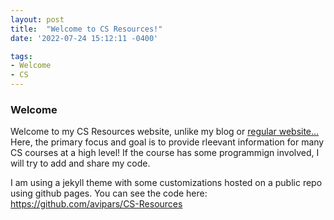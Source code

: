 ```yaml
---
layout: post
title:  "Welcome to CS Resources!"
date: '2022-07-24 15:12:11 -0400'

tags:
- Welcome
- CS
---
```


### Welcome

Welcome to my CS Resources website, unlike my blog or [regular website...](https://www.aviparshan.com)
Here, the primary focus and goal is to provide rleevant information for many CS courses at a high level! 
If the course has some programmign involved, I will try to add and share my code. 

I am using a jekyll theme with some customizations hosted on a public repo using github pages. 
You can see the code here: https://github.com/avipars/CS-Resources